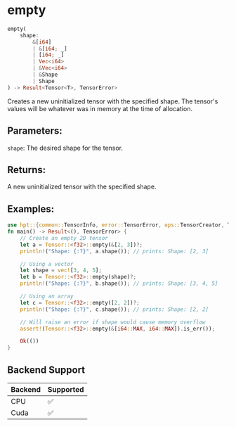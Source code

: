 # empty
```rust
empty(
    shape: 
        &[i64]
        | &[i64; _]
        | [i64; _] 
        | Vec<i64> 
        | &Vec<i64>
        | &Shape
        | Shape
) -> Result<Tensor<T>, TensorError>
```
Creates a new uninitialized tensor with the specified shape. The tensor's values will be whatever was in memory at the time of allocation.

## Parameters:
`shape`: The desired shape for the tensor.

## Returns:
A new uninitialized tensor with the specified shape.

## Examples:
```rust
use hpt::{common::TensorInfo, error::TensorError, ops::TensorCreator, Tensor};
fn main() -> Result<(), TensorError> {
    // Create an empty 2D tensor
    let a = Tensor::<f32>::empty(&[2, 3])?;
    println!("Shape: {:?}", a.shape()); // prints: Shape: [2, 3]

    // Using a vector
    let shape = vec![3, 4, 5];
    let b = Tensor::<f32>::empty(shape)?;
    println!("Shape: {:?}", b.shape()); // prints: Shape: [3, 4, 5]

    // Using an array
    let c = Tensor::<f32>::empty([2, 2])?;
    println!("Shape: {:?}", c.shape()); // prints: Shape: [2, 2]

    // Will raise an error if shape would cause memory overflow
    assert!(Tensor::<f32>::empty(&[i64::MAX, i64::MAX]).is_err());

    Ok(())
}
```
## Backend Support
| Backend | Supported |
|---------|-----------|
| CPU     | ✅         |
| Cuda    | ✅        |
